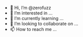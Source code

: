 - 👋 Hi, I’m @zerofuzz
- 👀 I’m interested in ...
- 🌱 I’m currently learning ...
- 💞️ I’m looking to collaborate on ...
- 📫 How to reach me ...

<!---
zerofuzz/zerofuzz is a ✨ special ✨ repository because its `README.md` (this file) appears on your GitHub profile.
You can click the Preview link to take a look at your changes.
--->
